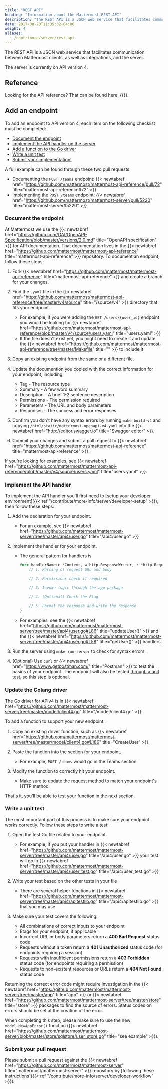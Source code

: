 ```yaml
---
title: "REST API"
heading: "Information about the Mattermost REST API"
description: "The REST API is a JSON web service that facilitates communication between Mattermost clients, as well as integrations, and the server."
date: 2017-08-20T11:35:32-04:00
weight: 4
aliases:
  - /contribute/server/rest-api
---
```


The REST API is a JSON web service that facilitates communication between Mattermost clients, as well as integrations, and the server.

The server is currently on API version 4.

## Reference

Looking for the API reference? That can be found here: {{<newtabref title="https://api.mattermost.com" href="https://api.mattermost.com">}}.

## Add an endpoint

To add an endpoint to API version 4, each item on the following checklist must be completed:

- [Document the endpoint](#document-the-endpoint)
- [Implement the API handler on the server](#implement-the-api-handler)
- [Add a function to the Go driver](#update-the-golang-driver)
- [Write a unit test](#write-a-unit-test)
- [Submit your implementation!](#submit-your-pull-request)

A full example can be found through these two pull requests:

- Documenting the `POST /teams` endpoint: {{< newtabref href="https://github.com/mattermost/mattermost-api-reference/pull/72" title="mattermost-api-reference#72" >}}
- Implementing the `POST /teams` endpoint: {{< newtabref href="https://github.com/mattermost/mattermost-server/pull/5220" title="mattermost-server#5220" >}}

### Document the endpoint

At Mattermost we use the {{< newtabref href="https://github.com/OAI/OpenAPI-Specification/blob/master/versions/2.0.md" title="OpenAPI specification" >}} for API documentation. That documentation lives in the {{< newtabref href="https://github.com/mattermost/mattermost-api-reference" title="mattermost-api-reference" >}} repository. To document an endpoint, follow these steps:

1. Fork {{< newtabref href="https://github.com/mattermost/mattermost-api-reference" title="mattermost-api-reference" >}}
and create a branch for your changes.
2. Find the `.yaml` file in the {{< newtabref href="https://github.com/mattermost/mattermost-api-reference/tree/master/v4/source" title="/source/v4" >}} directory that fits your endpoint.
    - For example, if you were adding the `GET /users/{user_id}` endpoint you would be looking for {{< newtabref href="https://github.com/mattermost/mattermost-api-reference/blob/master/v4/source/users.yaml" title="users.yaml" >}}
    - If the file doesn't exist yet, you might need to create it and update the {{< newtabref href="https://github.com/mattermost/mattermost-api-reference/tree/master/Makefile" title="" >}} to include it

3. Copy an existing endpoint from the same or a different file.
4. Update the documention you copied with the correct information for your endpoint, including:
    - Tag - The resource type
    - Summary - A few word summary
    - Description - A brief 1-2 sentence description
    - Permissions - The permission required
    - Parameters - The URL and body parameters
    - Responses - The success and error responses
5.  Confirm you don't have any syntax errors by running `make build-v4` and copying `/html/static/mattermost-openapi-v4.yaml` into the {{< newtabref href="http://editor.swagger.io" title="Swagger editor" >}}.
6.  Commit your changes and submit a pull request to {{< newtabref href="https://github.com/mattermost/mattermost-api-reference" title="mattermost-api-reference" >}}.

If you're looking for examples, see {{< newtabref href="https://github.com/mattermost/mattermost-api-reference/blob/master/v4/source/users.yaml" title="users.yaml" >}}.

### Implement the API handler

To implement the API handler you'll first need to [setup your developer environment]({{< ref "/contribute/more-info/server/developer-setup" >}}), then follow these steps:

1.  Add the declaration for your endpoint.
    - For an example, see {{< newtabref href="https://github.com/mattermost/mattermost-server/tree/master/api4/user.go" title="/api4/user.go" >}}

2.  Implement the handler for your endpoint.
    - The general pattern for handlers is

        ```Go
        func handlerName(c *Context, w http.ResponseWriter, r *http.Request) {
            // 1. Parsing of request URL and body

            // 2. Permissions check if required

            // 3. Invoke logic through the app package

            // 4. (Optional) Check the Etag

            // 5. Format the response and write the response
        }
        ```

    - For examples, see the {{< newtabref href="https://github.com/mattermost/mattermost-server/tree/master/api4/user.go#L86" title="updateUser()" >}} and the {{< newtabref href="https://github.com/mattermost/mattermost-server/tree/master/api4/user.go#L58" title="getUser()" >}} handlers.

3.  Run the server using `make run-server` to check for syntax errors.
4.  (Optional) Use `curl` or {{< newtabref href="https://www.getpostman.com/" title="Postman" >}} to test the basics of your endpoint. The endpoint will also be tested [through a unit test](#write-a-unit-test), so this step is optional.

### Update the Golang driver

The Go driver for APIv4 is in {{< newtabref href="https://github.com/mattermost/mattermost-server/tree/master/model/client4.go" title="/model/client4.go" >}}.

To add a function to support your new endpoint:

1.  Copy an existing driver function, such as {{< newtabref href="https://github.com/mattermost/mattermost-server/tree/master/model/client4.go#L186" title="CreateUser" >}}.
2.  Paste the function into the section for your endpoint.
    - For example, `POST /teams` would go in the Teams section

3.  Modify the function to correctly hit your endpoint.
    - Make sure to update the request method to match your endpoint's HTTP method

That's it, you'll be able to test your function in the next section.

### Write a unit test

The most important part of this process is to make sure your endpoint works correctly. Follow these steps to write a test:

1.  Open the test Go file related to your endpoint.
    - For example, if you put your handler in {{< newtabref href="https://github.com/mattermost/mattermost-server/tree/master/api4/user.go" title="/api4/user.go" >}} your test will go in {{< newtabref href="https://github.com/mattermost/mattermost-server/tree/master/api4/user_test.go" title="/api4/user\_test.go" >}}

2.  Write your test based on the other tests in your file
    - There are several helper functions in {{< newtabref href="https://github.com/mattermost/mattermost-server/tree/master/api4/apitestlib.go" title="/api4/apitestlib.go" >}} that you may use

3.  Make sure your test covers the following:
    - All combinations of correct inputs to your endpoint
    - Etags for your endpoint, if applicable
    - Incorrect URL or body parameters return a **400 Bad Request** status code
    - Requests without a token return a **401 Unauthorized** status code (for endpoints requiring a session)
    - Requests with insufficient permissions return a **403 Forbidden** status code (for endpoints requiring a permission)
    - Requests to non-existent resources or URLs return a **404 Not Found** status code

Returning the correct error code might require investigation in the {{< newtabref href="https://github.com/mattermost/mattermost-server/tree/master/app" title="app" >}} or {{< newtabref href="https://github.com/mattermost/mattermost-server/tree/master/store" title="store" >}} packages to find the source of errors. Status codes on errors should be set at the creation of the error.

When completing this step, please make sure to use the new `model.NewAppError()` function ({{< newtabref href="https://github.com/mattermost/mattermost-server/blob/master/store/sqlstore/user_store.go" title="see example" >}}).

### Submit your pull request

Please submit a pull request against the {{< newtabref href="https://github.com/mattermost/mattermost-server" title="mattermost/mattermost-server" >}}[]() repository by [following these instructions]({{< ref "/contribute/more-info/server/developer-workflow" >}}).
